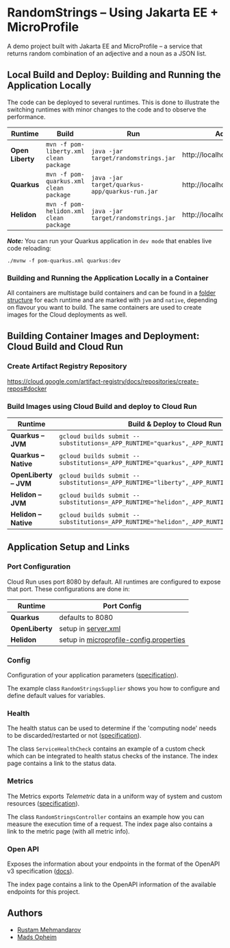 # RandomStrings – Using Jakarta EE + MicroProfile
A demo project built with Jakarta EE and MicroProfile – a service that returns random combination of an adjective and a noun as a JSON list.

## Local Build and Deploy: Building and Running the Application Locally

The code can be deployed to several runtimes. This is done to illustrate the switching runtimes with minor changes to the code and to observe the performance.

| Runtime          | Build                                      | Run                                                | Address                       |
|------------------|--------------------------------------------|----------------------------------------------------|-------------------------------|
| **Open Liberty** | ```mvn -f pom-liberty.xml clean package``` | ```java -jar target/randomstrings.jar```           | http://localhost:8080/api/rnd |
| **Quarkus**      | ```mvn -f pom-quarkus.xml clean package``` | ```java -jar target/quarkus-app/quarkus-run.jar``` | http://localhost:8080/api/rnd |
| **Helidon**      | ```mvn -f pom-helidon.xml clean package``` | ```java -jar target/randomstrings.jar```           | http://localhost:8080/api/rnd |

**_Note:_** You can run your Quarkus application in `dev mode` that enables live code reloading:

```shell script
./mvnw -f pom-quarkus.xml quarkus:dev
```

### Building and Running the Application Locally in a Container
All containers are multistage build containers and can be found in a [folder structure][10] for each runtime and are marked with `jvm` and `native`, depending on flavour you want to build. The same containers are used to create images for the Cloud deployments as well.

## Building Container Images and Deployment: Cloud Build and Cloud Run

### Create Artifact Registry Repository
https://cloud.google.com/artifact-registry/docs/repositories/create-repos#docker

### Build Images using Cloud Build and deploy to Cloud Run

| Runtime               | Build & Deploy to Cloud Run                                                                     |
|-----------------------|-------------------------------------------------------------------------------------------------|
| **Quarkus – JVM**     | ```gcloud builds submit --substitutions=_APP_RUNTIME="quarkus",_APP_RUNTIME_FLAVOUR="jvm"```    |
| **Quarkus – Native**  | ```gcloud builds submit --substitutions=_APP_RUNTIME="quarkus",_APP_RUNTIME_FLAVOUR="native"``` |
| **OpenLiberty – JVM** | ```gcloud builds submit --substitutions=_APP_RUNTIME="liberty",_APP_RUNTIME_FLAVOUR="jvm"```    |
| **Helidon – JVM**     | ```gcloud builds submit --substitutions=_APP_RUNTIME="helidon",_APP_RUNTIME_FLAVOUR="jvm"```    |
| **Helidon – Native**  | ```gcloud builds submit --substitutions=_APP_RUNTIME="helidon",_APP_RUNTIME_FLAVOUR="native"``` |


## Application Setup and Links
### Port Configuration
Cloud Run uses port 8080 by default. All runtimes are configured to expose that port. These configurations are done in: 

| Runtime         | Port Config                                  |
|-----------------|----------------------------------------------|
| **Quarkus**     | defaults to 8080                             |
| **OpenLiberty** | setup in [server.xml][8]                     |
| **Helidon**     | setup in [microprofile-config.properties][9] |


### Config
Configuration of your application parameters ([specification][2]).

The example class `RandomStringsSupplier` shows you how to configure and define default values for variables.

### Health
The health status can be used to determine if the 'computing node' needs to be discarded/restarted or not ([specification][3]).

The class `ServiceHealthCheck` contains an example of a custom check which can be integrated to health status checks of the instance.  The index page contains a link to the status data.

### Metrics
The Metrics exports _Telemetric_ data in a uniform way of system and custom resources ([specification][4]).

The class `RandomStringsController` contains an example how you can measure the execution time of a request. The index page also contains a link to the metric page (with all metric info).

### Open API
Exposes the information about your endpoints in the format of the OpenAPI v3 specification ([docs][5]).

The index page contains a link to the OpenAPI information of the available endpoints for this project.


## Authors
- [Rustam Mehmandarov][6]
- [Mads Opheim][7]


[1]: https://microprofile.io/
[2]: https://microprofile.io/project/eclipse/microprofile-config
[3]: https://microprofile.io/project/eclipse/microprofile-health
[4]: https://microprofile.io/project/eclipse/microprofile-metrics
[5]: https://microprofile.io/project/eclipse/microprofile-open-api
[6]: https://github.com/mehmandarov
[7]: https://github.com/madsop
[8]: src/main/liberty/config/server.xml
[9]: src/main/resources/META-INF/microprofile-config.properties
[10]: src/main/docker
